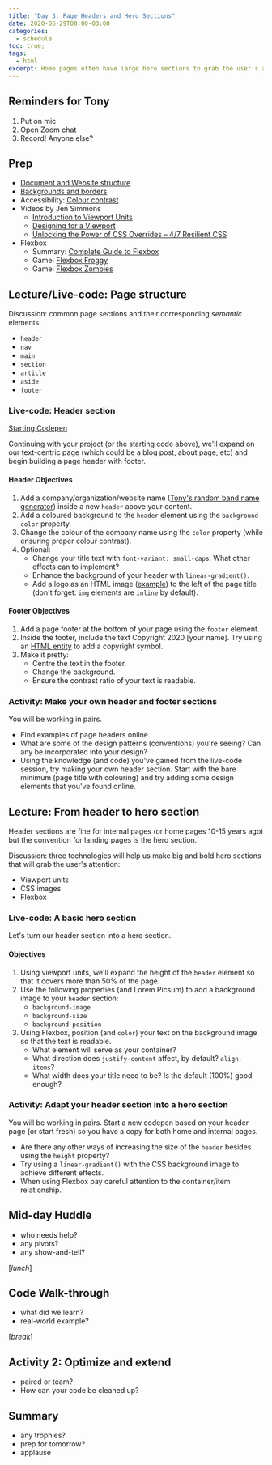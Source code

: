 ```yaml
---
title: "Day 3: Page Headers and Hero Sections"
date: 2020-06-29T08:00-03:00
categories:
  - schedule
toc: true;
tags:
  - html
excerpt: Home pages often have large hero sections to grab the user's attention. Internal pages will often have a simpler page header.
---
```

## Reminders for Tony
1. Put on mic
2. Open Zoom chat
3. Record! Anyone else?

## Prep
- [Document and Website structure](https://developer.mozilla.org/en-US/docs/Learn/HTML/Introduction_to_HTML/Document_and_website_structure)
- [Backgrounds and borders](https://developer.mozilla.org/en-US/docs/Learn/CSS/Building_blocks/Backgrounds_and_borders)
- Accessibility: [Colour contrast](https://developer.mozilla.org/en-US/docs/Web/Accessibility/Understanding_WCAG/Perceivable/Color_contrast)
- Videos by Jen Simmons
  - [Introduction to Viewport Units](https://youtu.be/_sgF8I-Q1Gs)
  - [Designing for a Viewport](https://youtu.be/QY3lTBZnJmE)
  - [Unlocking the Power of CSS Overrides – 4/7 Resilient CSS](https://youtu.be/0X6zrW2QW8Q)
- Flexbox
  - Summary: [Complete Guide to Flexbox](https://css-tricks.com/snippets/css/a-guide-to-flexbox/)
  - Game: [Flexbox Froggy](https://flexboxfroggy.com/)
  - Game: [Flexbox Zombies](https://geddski.teachable.com/p/flexbox-zombies)

## Lecture/Live-code: Page structure
Discussion: common page sections and their corresponding *semantic* elements:
- `header`
- `nav`
- `main`
- `section`
- `article`
- `aside`
- `footer`

### Live-code: Header section
[Starting Codepen](https://codepen.io/browsertherapy/pen/JjGJxZP)

Continuing with your project (or the starting code above), we'll expand on our text-centric page (which could be a blog post, about page, etc) and begin building a page header with footer.

#### Header Objectives
1. Add a company/organization/website name ([Tony's random band name generator](https://acidtone.github.io/namor/)) inside a new `header` above your content.
2. Add a coloured background to the `header` element using the `background-color` property.
3. Change the colour of the company name using the `color` property (while ensuring proper colour contrast).
4. Optional: 
    - Change your title text with `font-variant: small-caps`. What other effects can to implement?
    - Enhance the background of your header with `linear-gradient()`.
    - Add a logo as an HTML image ([example](https://acidtone.github.io/images/bt-logo.svg)) to the left of the page title (don't forget: `img` elements are `inline` by default).
    
#### Footer Objectives
1. Add a page footer at the bottom of your page using the `footer` element.
2. Inside the footer, include the text Copyright 2020 [your name]. Try using an [HTML entity](https://www.google.com/search?q=html+entities) to add a copyright symbol.
3. Make it pretty:
    - Centre the text in the footer.
    - Change the background.
    - Ensure the contrast ratio of your text is readable.

### Activity: Make your own header and footer sections
You will be working in pairs. 
- Find examples of page headers online.
- What are some of the design patterns (conventions) you're seeing? Can any be incorporated into your design?
- Using the knowledge (and code) you've gained from the live-code session, try making your own header section. Start with the bare minimum (page title with colouring) and try adding some design elements that you've found online.

## Lecture: From header to hero section
Header sections are fine for internal pages (or home pages 10-15 years ago) but the convention for landing pages is the hero section.

Discussion: three technologies will help us make big and bold hero sections that will grab the user's attention:
- Viewport units
- CSS images
- Flexbox

### Live-code: A basic hero section 
Let's turn our header section into a hero section.

#### Objectives
1. Using viewport units, we'll expand the height of the `header` element so that it covers more than 50% of the page.
2. Use the following properties (and Lorem Picsum) to add a background image to your `header` section:
    - `background-image`
    - `background-size`
    - `background-position`
3. Using Flexbox, position (and `color`) your text on the background image so that the text is readable.
    - What element will serve as your container?
    - What direction does `justify-content` affect, by default? `align-items`?
    - What width does your title need to be? Is the default (100%) good enough?

### Activity: Adapt your header section into a hero section
You will be working in pairs. Start a new codepen based on your header page (or start fresh) so you have a copy for both home and internal pages.
- Are there any other ways of increasing the size of the `header` besides using the `height` property?
- Try using a `linear-gradient()` with the CSS background image to achieve different effects.
- When using Flexbox pay careful attention to the container/item relationship.

## Mid-day Huddle
- who needs help?
- any pivots?
- any show-and-tell?

[*lunch*]

## Code Walk-through
- what did we learn?
- real-world example?

[*break*]

## Activity 2: Optimize and extend
- paired or team?
- How can your code be cleaned up?

## Summary
- any trophies?
- prep for tomorrow?
- applause